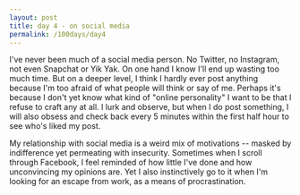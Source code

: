 ```yaml
---
layout: post
title: day 4 - on social media
permalink: /100days/day4
---
```


I've never been much of a social media person. No Twitter, no Instagram, not even Snapchat or Yik Yak. On one hand I know I'll end up wasting too much time. But on a deeper level, I think I hardly ever post anything because I'm too afraid of what people will think or say of me. Perhaps it's because I don't yet know what kind of "online personality" I want to be that I refuse to craft any at all. I lurk and observe, but when I do post something, I will also obsess and check back every 5 minutes within the first half hour to see who's liked my post.

My relationship with social media is a weird mix of motivations -- masked by indifference yet permeating with insecurity. Sometimes when I scroll through Facebook, I feel reminded of how little I've done and how unconvincing my opinions are. Yet I also instinctively go to it when I'm looking for an escape from work, as a means of procrastination.
